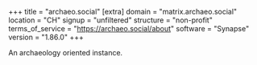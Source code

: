 +++
title =  "archaeo.social"
[extra]
domain = "matrix.archaeo.social"
location = "CH"
signup = "unfiltered"
structure = "non-profit"
terms_of_service = "https://archaeo.social/about"
software = "Synapse"
version = "1.86.0"
+++

An archaeology oriented instance.
